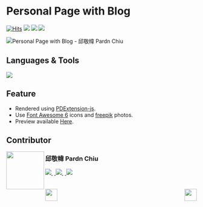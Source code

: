 # Personal Page with Blog

<a href="https://hits.sh/github.com/pardnchiu/personal-page-with-blog/"><img alt="Hits" src="https://hits.sh/github.com/pardnchiu/personal-page-with-blog.svg?label=Hit"/></a> <img src="https://img.shields.io/github/repo-size/pardnchiu/personal-page-with-blog?label=Size"> <img src="https://img.shields.io/github/license/pardnchiu/personal-page-with-blog?label=License"> <img src="https://img.shields.io/badge/Developer-邱敬幃%20Pardn%20Chiu-A374BF">

![Personal Page with Blog - 邱敬幃 Pardn Chiu](https://pardn.io/image/repo/personal-page-with-blog.jpg)

## Languages & Tools

![](https://skillicons.dev/icons?i=html,css,sass,javascript,vscode)

## Feature

- Rendered using [PDExtension-js](https://github.com/pardnchiu/PDExtension-js).
- Use [Font Awesome 6](https://fontawesome.com/v6/search) icons and [freepik](https://www.freepik.com) photos.
- Preview available [Here](https://pardnchiu.github.io/personal-page-with-blog/).

## Contributor

<a href="https://pardn.io">
<img src=https://pardn.io/image/head-s.jpg align=left width=100 height=100>
</a>

### 邱敬幃 Pardn Chiu

<a href="mailto:mail@pardn.ltd">
  <img src="https://pardn.io/image/mail.svg">
</a>&nbsp<a href="https://linkedin.com/in/pardnchiu">
  <img src="https://skillicons.dev/icons?i=linkedin">
</a>&nbsp<a href="https://pardn.io/blog">
  <img src="https://pardn.io/image/blog.svg">
</a>

<br>
<br>
<br>

<a href=https://github.com/pardnchiu/gym-introducing-page>
  <img align=left src=https://pardn.io/image/left.svg height=32>
</a>

<a href=https://github.com/pardnchiu/pokemon-quest-css-drawing>
  <img align=right src=https://pardn.io/image/right.svg height=32>
</a>


